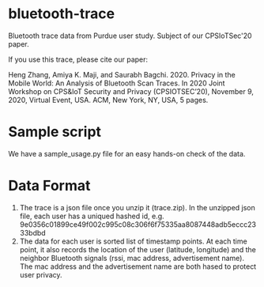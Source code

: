 # bluetooth-trace
Bluetooth trace data from Purdue user study. Subject of our CPSIoTSec'20 paper.


If you use this trace, please cite our paper:

Heng Zhang, Amiya K. Maji, and Saurabh Bagchi. 2020. Privacy in the Mobile World: An Analysis of Bluetooth Scan Traces. In 2020 Joint Workshop on CPS&IoT Security and Privacy (CPSIOTSEC’20), November 9, 2020, Virtual Event, USA. ACM, New York, NY, USA, 5 pages.

# Sample script
We have a sample_usage.py file for an easy hands-on check of the data.

# Data Format
1. The trace is a json file once you unzip it (trace.zip). In the unzipped json file, each user has a uniqued hashed id, e.g. 9e0356c01899ce49f002c995c08c306f6f75335aa8087448adb5eccc2333bdbd
2. The data for each user is sorted list of timestamp points. At each time point, it also records the location of the user (latitude, longitude) and the neighbor Bluetooth signals (rssi, mac address, advertisement name). The mac address and the advertisement name are both hased to protect user privacy.
